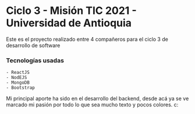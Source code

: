 # Ciclo 3 - Misión TIC 2021 - Universidad de Antioquia

Este es el proyecto realizado entre 4 compañeros para el ciclo 3 de desarrollo de software

### Tecnologías usadas

    - ReactJS
    - NodEJS
    - MongoDB
    - Bootstrap

Mi principal aporte ha sido en el desarrollo del backend, desde acá ya se ve marcado mi pasión por todo lo que sea mucho texto y pocos colores. c:
